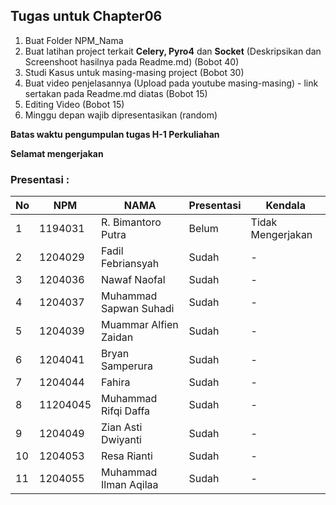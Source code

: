 ## Tugas untuk Chapter06
1. Buat Folder NPM_Nama
2. Buat latihan project terkait **Celery, Pyro4** dan **Socket** (Deskripsikan dan Screenshoot hasilnya pada Readme.md) (Bobot 40)
3. Studi Kasus untuk masing-masing project (Bobot 30)
4. Buat video penjelasannya (Upload pada youtube masing-masing) - link sertakan pada Readme.md diatas (Bobot 15)
5. Editing Video (Bobot 15)
6. Minggu depan wajib dipresentasikan (random)

**Batas waktu pengumpulan tugas H-1 Perkuliahan**

**Selamat mengerjakan**

### Presentasi : 
| No | NPM | NAMA | Presentasi | Kendala |
| -------- | -------- |-------- |-------- |-------- |
| 1 | 1194031 | R. Bimantoro Putra | Belum | Tidak Mengerjakan |
| 2 | 1204029 | Fadil Febriansyah | Sudah | - |
| 3 | 1204036 | Nawaf Naofal | Sudah | - |
| 4 | 1204037 | Muhammad Sapwan Suhadi | Sudah | - |
| 5 | 1204039 | Muammar Alfien Zaidan | Sudah | - |
| 6 | 1204041 | Bryan Samperura | Sudah | - |
| 7 | 1204044 | Fahira | Sudah | - |
| 8 | 11204045 | Muhammad Rifqi Daffa |Sudah| - |
| 9 | 1204049 | Zian Asti Dwiyanti | Sudah | - |
| 10 | 1204053 | Resa Rianti | Sudah | - |
| 11 | 1204055 | Muhammad Ilman Aqilaa | Sudah | - |